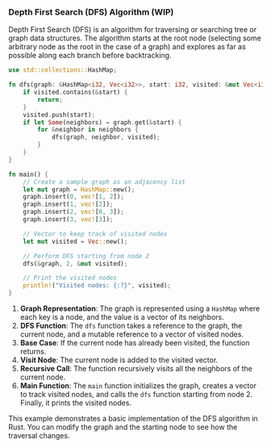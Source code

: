 ### Depth First Search (DFS) Algorithm (WIP)

Depth First Search (DFS) is an algorithm for traversing or searching tree or graph data structures. The algorithm starts at the root node (selecting some arbitrary node as the root in the case of a graph) and explores as far as possible along each branch before backtracking.

```rust
use std::collections::HashMap;

fn dfs(graph: &HashMap<i32, Vec<i32>>, start: i32, visited: &mut Vec<i32>) {
    if visited.contains(&start) {
        return;
    }
    visited.push(start);
    if let Some(neighbors) = graph.get(&start) {
        for &neighbor in neighbors {
            dfs(graph, neighbor, visited);
        }
    }
}

fn main() {
    // Create a sample graph as an adjacency list
    let mut graph = HashMap::new();
    graph.insert(0, vec![1, 2]);
    graph.insert(1, vec![2]);
    graph.insert(2, vec![0, 3]);
    graph.insert(3, vec![3]);

    // Vector to keep track of visited nodes
    let mut visited = Vec::new();

    // Perform DFS starting from node 2
    dfs(&graph, 2, &mut visited);

    // Print the visited nodes
    println!("Visited nodes: {:?}", visited);
}
```

1. **Graph Representation**: The graph is represented using a `HashMap` where each key is a node, and the value is a vector of its neighbors.
2. **DFS Function**: The `dfs` function takes a reference to the graph, the current node, and a mutable reference to a vector of visited nodes.
3. **Base Case**: If the current node has already been visited, the function returns.
4. **Visit Node**: The current node is added to the visited vector.
5. **Recursive Call**: The function recursively visits all the neighbors of the current node.
6. **Main Function**: The `main` function initializes the graph, creates a vector to track visited nodes, and calls the `dfs` function starting from node 2. Finally, it prints the visited nodes.

This example demonstrates a basic implementation of the DFS algorithm in Rust. You can modify the graph and the starting node to see how the traversal changes.